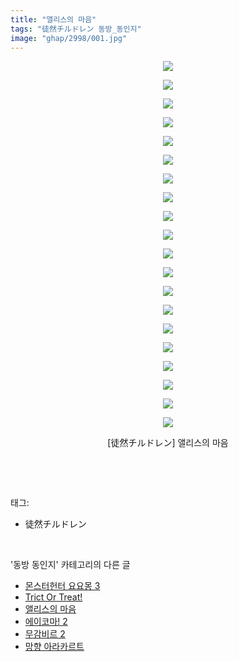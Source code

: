 ```yaml
---
title: "앨리스의 마음"
tags: "徒然チルドレン 동방_동인지"
image: "ghap/2998/001.jpg"
---
```

<div class="article">
<p style="text-align: center; clear: none; float: none;"><img src="{{ site.nasurl }}/ghap/2998/001.jpg"/></p>
<p style="text-align: center; clear: none; float: none;"><img src="{{ site.nasurl }}/ghap/2998/002.jpg"/></p>
<p style="text-align: center; clear: none; float: none;"><img src="{{ site.nasurl }}/ghap/2998/003.jpg"/></p>
<p style="text-align: center; clear: none; float: none;"><img src="{{ site.nasurl }}/ghap/2998/004.jpg"/></p>
<p style="text-align: center; clear: none; float: none;"><img src="{{ site.nasurl }}/ghap/2998/005.jpg"/></p>
<p style="text-align: center; clear: none; float: none;"><img src="{{ site.nasurl }}/ghap/2998/006.jpg"/></p>
<p style="text-align: center; clear: none; float: none;"><img src="{{ site.nasurl }}/ghap/2998/007.jpg"/></p>
<p style="text-align: center; clear: none; float: none;"><img src="{{ site.nasurl }}/ghap/2998/008.jpg"/></p>
<p style="text-align: center; clear: none; float: none;"><img src="{{ site.nasurl }}/ghap/2998/009.jpg"/></p>
<p style="text-align: center; clear: none; float: none;"><img src="{{ site.nasurl }}/ghap/2998/010.jpg"/></p>
<p style="text-align: center; clear: none; float: none;"><img src="{{ site.nasurl }}/ghap/2998/011.jpg"/></p>
<p style="text-align: center; clear: none; float: none;"><img src="{{ site.nasurl }}/ghap/2998/012.jpg"/></p>
<p style="text-align: center; clear: none; float: none;"><img src="{{ site.nasurl }}/ghap/2998/013.jpg"/></p>
<p style="text-align: center; clear: none; float: none;"><img src="{{ site.nasurl }}/ghap/2998/014.jpg"/></p>
<p style="text-align: center; clear: none; float: none;"><img src="{{ site.nasurl }}/ghap/2998/015.jpg"/></p>
<p style="text-align: center; clear: none; float: none;"><img src="{{ site.nasurl }}/ghap/2998/016.jpg"/></p>
<p style="text-align: center; clear: none; float: none;"><img src="{{ site.nasurl }}/ghap/2998/017.jpg"/></p>
<p style="text-align: center; clear: none; float: none;"><img src="{{ site.nasurl }}/ghap/2998/018.jpg"/></p>
<p style="text-align: center; clear: none; float: none;"><img src="{{ site.nasurl }}/ghap/2998/019.jpg"/></p>
<p style="text-align: center; clear: none; float: none;"><img src="{{ site.nasurl }}/ghap/2998/020.jpg"/></p>
<p style="text-align: center; clear: none; float: none;">[徒然チルドレン] 앨리스의 마음</p>
<p><br/></p>
</div><br/>
<div class="tagTrail">
<p>태그: </p>
<ul>
<li>徒然チルドレン</li>
</ul>
</div><br/>
<div class="another">
<p>'동방 동인지' 카테고리의 다른 글</p>
<ul>
<li><a href="/2016-12-25-ghap_3000">몬스터헌터 요요몽 3</a></li>
<li><a href="/2016-12-25-ghap_2999">Trict Or Treat!</a></li>
<li><a href="/2016-12-25-ghap_2998">앨리스의 마음</a></li>
<li><a href="/2016-12-25-ghap_2997">에이코마! 2</a></li>
<li><a href="/2016-12-25-ghap_2996">무감비르 2</a></li>
<li><a href="/2016-12-25-ghap_2995">망향 아라카르트</a></li>
</ul>
</div><br/>
<div class="cb_module cb_fluid">
<div class="cb_wrt cb_profile">
</div><!-- commentList close -->
</div><br/>
